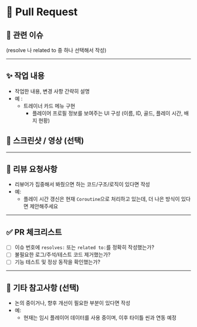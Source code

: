 # 📌 Pull Request
## 🔗 관련 이슈
<!--
❗ 상황에 따라 아래 중 하나로 작성하세요:
- PR 머지 시 이슈를 자동으로 닫으려면: resolves: #45
- 단순히 연동만 하고 싶다면: related to: #45
-->

(resolve 나 related to 중 하나 선택해서 작성)

---

## ✨ 작업 내용
- 작업한 내용, 변경 사항 간략히 설명
- 예 :
  - 트레이너 카드 메뉴 구현
    - 플레이어 프로필 정보를 보여주는 UI 구성 (이름, ID, 골드, 플레이 시간, 배지 현황)


## 🎥 스크린샷 / 영상 (선택)
<!--드래그 앤 드롭으로 GitHub에 업로드 가능-->

---

## 💬 리뷰 요청사항
- 리뷰어가 집중해서 봐줬으면 하는 코드/구조/로직이 있다면 작성
- 예:
  - 플레이 시간 갱신은 현재 `Coroutine`으로 처리하고 있는데, 더 나은 방식이 있다면 제안해주세요

---

## ✅ PR 체크리스트
- [ ] 이슈 번호에 `resolves:` 또는 `related to:`를 정확히 작성했는가?
- [ ] 불필요한 로그/주석/테스트 코드 제거했는가?
- [ ] 기능 테스트 및 정상 동작을 확인했는가?

---

## 📝 기타 참고사항 (선택)
- 논의 중이거나, 향후 개선이 필요한 부분이 있다면 작성
- 예:
  - 현재는 임시 플레이어 데이터를 사용 중이며, 이후 타이틀 씬과 연동 예정

